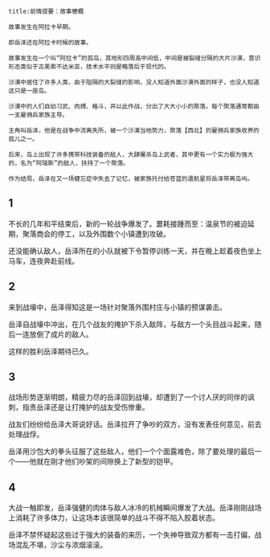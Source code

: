 ```ad-note
title:前情提要：故事梗概

故事发生在阿拉卡早期。

即岳泽还在阿拉卡时候的故事。

故事发生在一个叫“阿拉卡”的孤岛，其地形四周高中间低，中间是被裂缝分隔的大片沙漠，意识形态类似于古美索不达米亚，技术水平则是略落后于现代的。

沙漠中居住了许多人类，由于阻隔的大裂缝的影响，没人知道外面沙漠外面的样子，也没人知道这只是一座岛。

沙漠中的人们自幼习武、肉搏、格斗，并以此作战，分出了大大小小的聚落。每个聚落通常都由一支雇佣兵家族主导。

主角叫岳泽，他是在战争中流离失所，被一个沙漠当地势力，聚落【西北】的雇佣兵家族收养的孤儿之一。

后来，岛上出现了许多携带科技装备的敌人，大肆屠杀岛上武者，其中更有一个实力极为强大的，名为“阿瑞斯”的敌人，扶持了一个聚落。

作为结局，岳泽在又一场健忘症中失去了记忆，被家族托付给苍蓝的遣航星将岳泽带离岛屿。
```

## 1

不长的几年和平结束后，新的一轮战争爆发了。噩耗接踵而至：温泉节的被迫延期，聚落商会的停工，以及外围数个小镇遭到攻破。

还没能确认敌人，岳泽所在的小队就被下令暂停训练一天，并在晚上趁着夜色坐上马车，连夜奔赴前线。

## 2

来到战壕中，岳泽得知这是一场针对聚落外围村庄与小镇的预谋袭击。

岳泽自战壕中冲出，在几个战友的掩护下杀入敌阵，与敌方一个头目战斗起来，随后一连放倒了成片的敌人。

这样的胜利岳泽期待已久。

## 3

战场形势逐渐明朗，精疲力尽的岳泽回到战壕，却遭到了一个讨人厌的同伴的讽刺，指责岳泽还是让打掩护的战友受伤惨重。

战友们纷纷给岳泽大哥说好话。岳泽拉开了争吵的双方，没有发表任何意见，前去处理战俘。

岳泽用沙包大的拳头征服了这些敌人，他们一个个面露难色，除了要处理的最后一个——他就在刚才他们吵架的间隙换上了新型的铠甲。

## 4

大战一触即发，岳泽强健的肉体与敌人冰冷的机械瞬间爆发了大战。岳泽刚刚战场上消耗了许多体力，让这场本该很简单的战斗不得不陷入胶着状态。

岳泽不禁怀疑起这些过于强大的装备的来历，一个失神导致双方都有一击打偏，战场混乱不堪，沙尘与浓烟滚滚。



